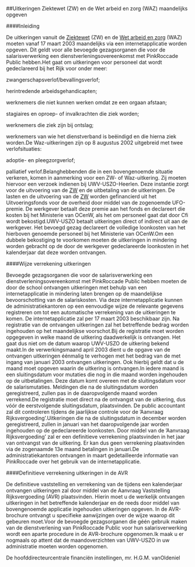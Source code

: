 <meta http-equiv='Content-Type' content='text/html; charset=utf-8' />

##Uitkeringen Ziektewet (ZW) en de Wet arbeid en zorg (WAZ) maandelijks opgeven

####Inleiding

De uitkeringen vanuit de [Ziektewet](../../../../../../../../../../../../../../wet/ziektewet/BWBR0001888/README.md) (ZW) en de [Wet arbeid en zorg](../../../../../../../../../../../../../../wet/wet/arbeid/en/zorg/BWBR0013008/README.md) (WAZ) moeten vanaf 17 maart 2003 maandelijks via een internetapplicatie worden opgeven. Dit geldt voor alle bevoegde gezagsorganen die voor de salarisverwerking een dienstverleningsovereenkomst met PinkRoccade Public hebben.Het gaat om uitkeringen voor personeel dat wordt gedeclareerd bij het Rijk voor onder meer:

zwangerschapsverlof/bevallingsverlof;

herintredende arbeidsgehandicapten;

werknemers die niet kunnen werken omdat ze een orgaan afstaan;

stagiaires en oproep- of invalkrachten die ziek worden;

werknemers die ziek zijn bij ontslag;

werknemers van wie het dienstverband is beëindigd en die hierna ziek worden.De Waz-uitkeringen zijn op 8 augustus 2002 uitgebreid met twee verlofsituaties:

adoptie- en pleegzorgverlof;

palliatief verlof.Belanghebbenden die in een bovengenoemde situatie verkeren, komen in aanmerking voor een ZW- of Waz-uitkering. Zij moeten hiervoor een verzoek indienen bij UWV-USZO-Heerlen. Deze instantie zorgt voor de uitvoering van de [ZW](../../../../../../../../../../../../../../wet/ziektewet/BWBR0001888/README.md) en de uitbetaling van de uitkeringen. De lasten en de uitvoering van de [ZW](../../../../../../../../../../../../../../wet/ziektewet/BWBR0001888/README.md) worden gefinancierd uit het Uitvoeringsfonds voor de overheid door middel van de zogenoemde UFO-premie. De werkgever betaalt deze premie aan het fonds en declareert die kosten bij het Ministerie van OCenW, als het om personeel gaat dat door Cfi wordt bekostigd.UWV-USZO betaalt uitkeringen direct of indirect uit aan de werkgever. Het bevoegd gezag declareert de volledige loonkosten van het hierboven genoemde personeel bij het Ministerie van OCenW.Om een dubbele bekostiging te voorkomen moeten de uitkeringen in mindering worden gebracht op de door de werkgever gedeclareerde loonkosten in het kalenderjaar dat deze worden ontvangen.

####Wijze verrekening uitkeringen

Bevoegde gezagsorganen die voor de salarisverwerking een dienstverleningsovereenkomst met PinkRoccade Public hebben moeten de door de school ontvangen uitkeringen met behulp van een internetapplicatie in mindering laten brengen op de maandelijkse bevoorschotting van de salariskosten. Via deze internetapplicatie kunnen de administratiekantoren op een eenvoudige wijze de relevante gegevens registreren om tot een automatische verrekening van de uitkeringen te komen. De internetapplicatie zal per 17 maart 2003 beschikbaar zijn. Na registratie van de ontvangen uitkeringen zal het betreffende bedrag worden ingehouden op het maandelijkse voorschot.Bij de registratie moet worden opgegeven in welke maand de uitkering daadwerkelijk is ontvangen. Het gaat dus niet om de datum waarop UWV-USZO de uitkering bekend maakt.In de verwerkingsmaand april 2003 dient u de opgave van de ontvangen uitkeringen éénmalig te verhogen met het bedrag van de met ingang van januari 2003 ontvangen uitkeringen. Ook hierbij geldt dat u de maand moet opgeven waarin de uitkering is ontvangen.In iedere maand is een sluitingsdatum voor mutaties die nog in die maand worden ingehouden op de uitbetalingen. Deze datum komt overeen met de sluitingsdatum voor de salarismutaties. Meldingen die na de sluitingsdatum worden geregistreerd, zullen pas in de daaropvolgende maand worden verrekend.De registratie moet direct na de ontvangst van de uitkering, dus vóór de eerstvolgende sluitingsdatum, plaatsvinden. De public accountant zal dit controleren tijdens de jaarlijkse controle voor de ’Aanvraag Rijksvergoeding’.Uitkeringen die na de sluitingsdatum in december worden geregistreerd, zullen in januari van het daaropvolgende jaar worden ingehouden op de gedeclareerde loonkosten. Door middel van de ’Aanvraag Rijksvergoeding’ zal er een definitieve verrekening plaatsvinden in het jaar van ontvangst van de uitkering. Er kan dus geen verrekening plaatsvinden via de zogenaamde 13e maand betalingen in januari.De administratiekantoren ontvangen in maart gedetailleerde informatie van PinkRoccade over het gebruik van de internetapplicatie.

####Definitieve verrekening uitkeringen in de AVR

De definitieve vaststelling en verrekening van de tijdens een kalenderjaar ontvangen uitkeringen zal door middel van de Aanvraag Vaststelling Rijksvergoeding (AVR) plaatsvinden. Hierin moet u de werkelijk ontvangen uitkeringen in het betreffende kalenderjaar en de reeds door middel van bovengenoemde applicatie ingehouden uitkeringen opgeven. In de AVR-brochure ontvangt u specifieke aanwijzingen over de wijze waarop dit gebeuren moet.Voor de bevoegde gezagsorganen die géén gebruik maken van de dienstverlening van PinkRoccade Public voor hun salarisverwerking wordt een aparte procedure in de AVR-brochure opgenomen.Ik maak u er nogmaals op attent dat de maandoverzichten van UWV-USZO in uw administratie moeten worden opgenomen.

De 
hoofddirecteurcentrale financiën instellingen, 
mr. H.G.M. vanOldeniel
